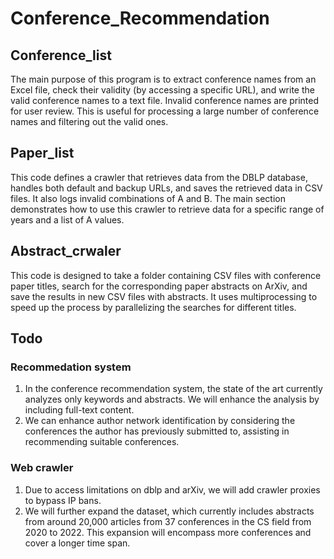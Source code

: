 # Conference_Recommendation

## Conference_list
The main purpose of this program is to extract conference names from an Excel file, check their validity (by accessing a specific URL), and write the valid conference names to a text file. Invalid conference names are printed for user review. This is useful for processing a large number of conference names and filtering out the valid ones.

## Paper_list
This code defines a crawler that retrieves data from the DBLP database, handles both default and backup URLs, and saves the retrieved data in CSV files. It also logs invalid combinations of A and B. The main section demonstrates how to use this crawler to retrieve data for a specific range of years and a list of A values.

## Abstract_crwaler
This code is designed to take a folder containing CSV files with conference paper titles, search for the corresponding paper abstracts on ArXiv, and save the results in new CSV files with abstracts. It uses multiprocessing to speed up the process by parallelizing the searches for different titles.

## Todo
### Recommedation system
1. In the conference recommendation system, the state of the art currently analyzes only keywords and abstracts. We will enhance the analysis by including full-text content.
2. We can enhance author network identification by considering the conferences the author has previously submitted to, assisting in recommending suitable conferences.

### Web crawler
1. Due to access limitations on dblp and arXiv, we will add crawler proxies to bypass IP bans.
2. We will further expand the dataset, which currently includes abstracts from around 20,000 articles from 37 conferences in the CS field from 2020 to 2022. This expansion will encompass more conferences and cover a longer time span.
